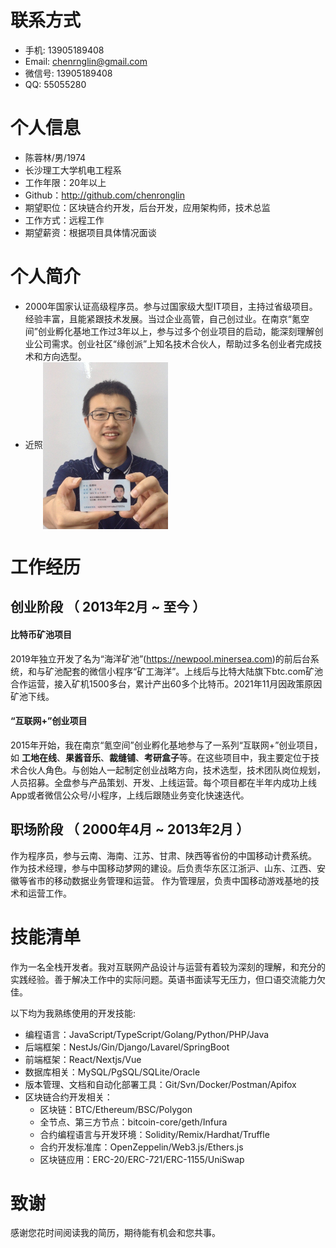 
# 联系方式

- 手机: 13905189408
- Email: chenrnglin@gmail.com
- 微信号: 13905189408
- QQ: 55055280


# 个人信息

 - 陈蓉林/男/1974 
 - 长沙理工大学机电工程系 
 - 工作年限：20年以上
 - Github：http://github.com/chenronglin
 - 期望职位：区块链合约开发，后台开发，应用架构师，技术总监
 - 工作方式：远程工作
 - 期望薪资：根据项目具体情况面谈

# 个人简介

- 2000年国家认证高级程序员。参与过国家级大型IT项目，主持过省级项目。经验丰富，且能紧跟技术发展。当过企业高管，自己创过业。在南京“氪空间”创业孵化基地工作过3年以上，参与过多个创业项目的启动，能深刻理解创业公司需求。创业社区“缘创派”上知名技术合伙人，帮助过多名创业者完成技术和方向选型。
- 近照<img src="https://github.com/chenronglin/chenronglin.github.io/blob/main/chenronglin.jpg?raw=true" width="200" alt="近照" align=center />

# 工作经历

## 创业阶段 （ 2013年2月 ~ 至今 ）

#### 比特币矿池项目 
2019年独立开发了名为“海洋矿池”(https://newpool.minersea.com)的前后台系统，和与矿池配套的微信小程序“矿工海洋”。上线后与比特大陆旗下btc.com矿池合作运营，接入矿机1500多台，累计产出60多个比特币。2021年11月因政策原因矿池下线。


#### “互联网+”创业项目 
2015年开始，我在南京“氪空间”创业孵化基地参与了一系列“互联网+”创业项目，如 **工地在线**、**果酱音乐**、**裁缝铺**、**考研盒子**等。在这些项目中，我主要定位于技术合伙人角色。与创始人一起制定创业战略方向，技术选型，技术团队岗位规划，人员招募。全盘参与产品策划、开发、上线运营。每个项目都在半年内成功上线App或者微信公众号/小程序，上线后跟随业务变化快速迭代。


## 职场阶段 （ 2000年4月 ~ 2013年2月 ）

作为程序员，参与云南、海南、江苏、甘肃、陕西等省份的中国移动计费系统。
作为技术经理，参与中国移动梦网的建设。后负责华东区江浙沪、山东、江西、安徽等省市的移动数据业务管理和运营。
作为管理层，负责中国移动游戏基地的技术和运营工作。


# 技能清单

作为一名全栈开发者。我对互联网产品设计与运营有着较为深刻的理解，和充分的实践经验。善于解决工作中的实际问题。英语书面读写无压力，但口语交流能力欠佳。

以下均为我熟练使用的开发技能:

- 编程语言：JavaScript/TypeScript/Golang/Python/PHP/Java
- 后端框架：NestJs/Gin/Django/Lavarel/SpringBoot
- 前端框架：React/Nextjs/Vue
- 数据库相关：MySQL/PgSQL/SQLite/Oracle
- 版本管理、文档和自动化部署工具：Git/Svn/Docker/Postman/Apifox
- 区块链合约开发相关：
  - 区块链：BTC/Ethereum/BSC/Polygon
  - 全节点、第三方节点：bitcoin-core/geth/Infura
  - 合约编程语言与开发环境：Solidity/Remix/Hardhat/Truffle
  - 合约开发标准库：OpenZeppelin/Web3.js/Ethers.js
  - 区块链应用：ERC-20/ERC-721/ERC-1155/UniSwap

# 致谢
感谢您花时间阅读我的简历，期待能有机会和您共事。
